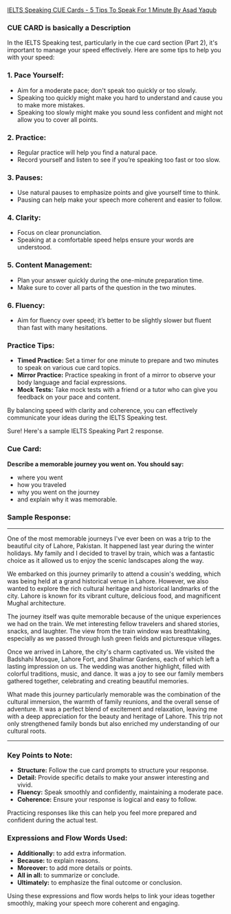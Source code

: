 [IELTS Speaking CUE Cards - 5 Tips To Speak For 1 Minute By Asad Yaqub](https://www.youtube.com/watch?v=tcm07gTBWgA)
### CUE CARD is basically a **Description**
  
In the IELTS Speaking test, particularly in the cue card section (Part 2), it's important to manage your speed effectively. Here are some tips to help you with your speed:

### 1. **Pace Yourself:**
   - Aim for a moderate pace; don't speak too quickly or too slowly.
   - Speaking too quickly might make you hard to understand and cause you to make more mistakes.
   - Speaking too slowly might make you sound less confident and might not allow you to cover all points.

### 2. **Practice:**
   - Regular practice will help you find a natural pace.
   - Record yourself and listen to see if you’re speaking too fast or too slow.

### 3. **Pauses:**
   - Use natural pauses to emphasize points and give yourself time to think.
   - Pausing can help make your speech more coherent and easier to follow.

### 4. **Clarity:**
   - Focus on clear pronunciation.
   - Speaking at a comfortable speed helps ensure your words are understood.

### 5. **Content Management:**
   - Plan your answer quickly during the one-minute preparation time.
   - Make sure to cover all parts of the question in the two minutes.

### 6. **Fluency:**
   - Aim for fluency over speed; it’s better to be slightly slower but fluent than fast with many hesitations.

### Practice Tips:

- **Timed Practice:** Set a timer for one minute to prepare and two minutes to speak on various cue card topics.
- **Mirror Practice:** Practice speaking in front of a mirror to observe your body language and facial expressions.
- **Mock Tests:** Take mock tests with a friend or a tutor who can give you feedback on your pace and content.

By balancing speed with clarity and coherence, you can effectively communicate your ideas during the IELTS Speaking test.

Sure! Here's a sample IELTS Speaking Part 2 response. 

### Cue Card:
**Describe a memorable journey you went on. You should say:**
- where you went
- how you traveled
- why you went on the journey
- and explain why it was memorable.

### Sample Response:

---

One of the most memorable journeys I've ever been on was a trip to the beautiful city of Lahore, Pakistan. It happened last year during the winter holidays. My family and I decided to travel by train, which was a fantastic choice as it allowed us to enjoy the scenic landscapes along the way.

We embarked on this journey primarily to attend a cousin's wedding, which was being held at a grand historical venue in Lahore. However, we also wanted to explore the rich cultural heritage and historical landmarks of the city. Lahore is known for its vibrant culture, delicious food, and magnificent Mughal architecture.

The journey itself was quite memorable because of the unique experiences we had on the train. We met interesting fellow travelers and shared stories, snacks, and laughter. The view from the train window was breathtaking, especially as we passed through lush green fields and picturesque villages.

Once we arrived in Lahore, the city's charm captivated us. We visited the Badshahi Mosque, Lahore Fort, and Shalimar Gardens, each of which left a lasting impression on us. The wedding was another highlight, filled with colorful traditions, music, and dance. It was a joy to see our family members gathered together, celebrating and creating beautiful memories.

What made this journey particularly memorable was the combination of the cultural immersion, the warmth of family reunions, and the overall sense of adventure. It was a perfect blend of excitement and relaxation, leaving me with a deep appreciation for the beauty and heritage of Lahore. This trip not only strengthened family bonds but also enriched my understanding of our cultural roots.

---

### Key Points to Note:

- **Structure:** Follow the cue card prompts to structure your response.
- **Detail:** Provide specific details to make your answer interesting and vivid.
- **Fluency:** Speak smoothly and confidently, maintaining a moderate pace.
- **Coherence:** Ensure your response is logical and easy to follow.

Practicing responses like this can help you feel more prepared and confident during the actual test.


### Expressions and Flow Words Used:

- **Additionally:** to add extra information.
- **Because:** to explain reasons.
- **Moreover:** to add more details or points.
- **All in all:** to summarize or conclude.
- **Ultimately:** to emphasize the final outcome or conclusion.

Using these expressions and flow words helps to link your ideas together smoothly, making your speech more coherent and engaging.

